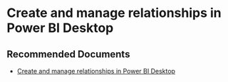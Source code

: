   <properties
	pageTitle="create and manage relationships in power bi desktop"
	description="create and manage relationships in power bi desktop"
	service="microsoft.PowerBIDedicated"
	resource="capacities"
	authors="pjfreitas"
	ms.author="pfreitas"	
	displayOrder="850"
	selfHelpType="generic"
	supportTopicIds="32628086"
	productPesIds="16334"
	cloudEnvironments="public, MoonCake, fairfax, usnat, ussec" 
	articleId="c5f68589-f5d7-b3af-ee1d-9d14dba80cbc"
	ownershipId="PowerBI_PowerBI"
/>

# Create and manage relationships in Power BI Desktop

## **Recommended Documents**

* [Create and manage relationships in Power BI Desktop](https://docs.microsoft.com/power-bi/desktop-create-and-manage-relationships)
